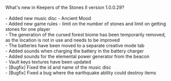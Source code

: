 What's new in Keepers of the Stones II version 1.0.0.29?<br />
<br />- Added new music disc - Ancient Mood
<br />- Added new game rules - limit on the number of stones and limit on getting stones for one player
<br />- The generation of the cursed forest biome has been temporarily removed, as the location is not in use and needs to be improved
<br />- The batteries have been moved to a separate creative mode tab
<br />- Added sounds when charging the battery in the battery charger
<br />- Added sounds for the elemental power generator from the beacon
<br />- Vault keys textures have been updated
<br />- [Bugfix] Fixed the id and name of the music disc
<br />- [Bugfix] Fixed a bug where the earthquake ability could destroy items
